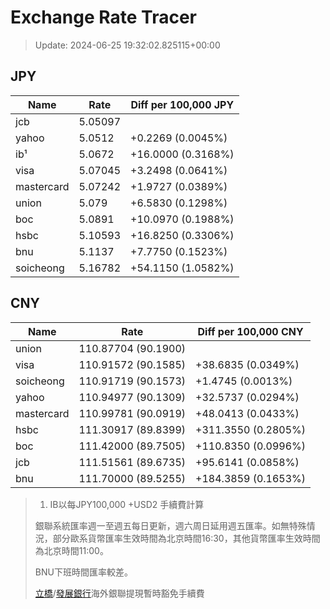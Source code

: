 # Exchange Rate Tracer

> Update: 2024-06-25 19:32:02.825115+00:00

## JPY

| Name       |    Rate | Diff per 100,000 JPY   |
|------------|---------|------------------------|
| jcb        | 5.05097 |                        |
| yahoo      | 5.0512  | +0.2269 (0.0045%)      |
| ib¹        | 5.0672  | +16.0000 (0.3168%)     |
| visa       | 5.07045 | +3.2498 (0.0641%)      |
| mastercard | 5.07242 | +1.9727 (0.0389%)      |
| union      | 5.079   | +6.5830 (0.1298%)      |
| boc        | 5.0891  | +10.0970 (0.1988%)     |
| hsbc       | 5.10593 | +16.8250 (0.3306%)     |
| bnu        | 5.1137  | +7.7750 (0.1523%)      |
| soicheong  | 5.16782 | +54.1150 (1.0582%)     |

## CNY

| Name       | Rate                | Diff per 100,000 CNY   |
|------------|---------------------|------------------------|
| union      | 110.87704	(90.1900) |                        |
| visa       | 110.91572	(90.1585) | +38.6835 (0.0349%)     |
| soicheong  | 110.91719	(90.1573) | +1.4745 (0.0013%)      |
| yahoo      | 110.94977	(90.1309) | +32.5737 (0.0294%)     |
| mastercard | 110.99781	(90.0919) | +48.0413 (0.0433%)     |
| hsbc       | 111.30917	(89.8399) | +311.3550 (0.2805%)    |
| boc        | 111.42000	(89.7505) | +110.8350 (0.0996%)    |
| jcb        | 111.51561	(89.6735) | +95.6141 (0.0858%)     |
| bnu        | 111.70000	(89.5255) | +184.3859 (0.1653%)    |


> 1. IB以每JPY100,000 +USD2 手續費計算
>
> 銀聯系統匯率週一至週五每日更新，週六周日延用週五匯率。如無特殊情況，部分歐系貨幣匯率生效時間為北京時間16:30，其他貨幣匯率生效時間為北京時間11:00。
>
> BNU下班時間匯率較差。
>
> [立橋](https://www.wlbank.com.mo/uploads/ueditor/file/20181211/1544536513900230.pdf)/[發展銀行](https://www.mdb.com.mo/Service_Charges_20230728.pdf)海外銀聯提現暫時豁免手續費


